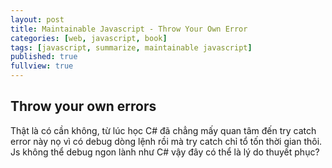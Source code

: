 ```yaml
---
layout: post
title: Maintainable Javascript - Throw Your Own Error
categories: [web, javascript, book]
tags: [javascript, summarize, maintainable javascript]
published: true
fullview: true
---
```


<h2>Throw your own errors</h2>
Thật là có cần không, từ lúc học C# đã chẳng mấy quan tâm đến try catch error này nọ vì có debug dòng lệnh rồi mà try catch chỉ tổ tốn thời gian thôi. Js không thể debug ngon lành như C# vậy đây có thể là lý do thuyết phục?<br>
